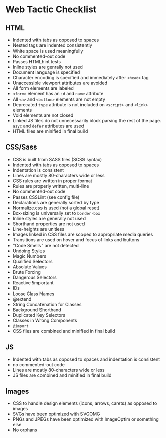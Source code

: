 # Web Tactic Checklist

## HTML
- Indented with tabs as opposed to spaces
- Nested tags are indented consistently
- White space is used meaningfully
- No commented-out code
- Passes HTMLhint tests
- Inline styles are genrally not used
- Document language is specified
- Character encoding is specified and immediately after `<head>` tag
- Unaccessible viewport attributes are avoided
- All form elements are labeled
- `<form>` element has an `id` and `name` attribute
- All `<a>` and `<button>` elements are not empty
- Deprecated `type` attribute is not included on `<script>` and `<link>` elements
- Void elements are not closed
- Linked JS files do not unnecessarily block parsing the rest of the page. `asyc` and `defer` attributes are used
- HTML files are minified in final build

## CSS/Sass
- CSS is built from SASS files (SCSS syntax)
- Indented with tabs as opposed to spaces
- Indentation is consistent
- Lines are mostly 80-characters wide or less
- CSS rules are written in proper format
- Rules are properly written, multi-line
- No commented-out code
- Passes CSSLint (see config file)
- Declarations are generally sorted by type
- Normalize.css is used (not a global reset)
- Box-sizing is universally set to `border-box`
- Inline styles are generally not used
- Shorthand properties are not used
- Line-heights are unitless
- Images linked in CSS files are scoped to appropriate media queries
- Transitions are used on hover and focus of links and buttons
- "Code Smells" are not detected
 - Undoing Styles
 - Magic Numbers
 - Qualified Selectors
 - Absolute Values
 - Brute Forcing
 - Dangerous Selectors
 - Reactive !important
 - IDs
 - Loose Class Names
 - @extend
 - String Concatenation for Classes
 - Background Shorthand
 - Duplicated Key Selectors
 - Classes in Wrong Components
 - `@import`
- CSS files are combined and minified in final build

## JS
- Indented with tabs as opposed to spaces and indentation is consistent
- no commented-out code
- Lines are mostly 80-characters wide or less
- JS files are combined and minified in final build

## Images
- CSS to handle design elements (icons, arrows, carets) as opposed to images
- SVGs have been optimized with SVGOMG
- PNGs and JPEGs have been optimized with ImageOptim or something else
- No orphans